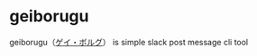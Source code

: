 # geiborugu
geiborugu（[ゲイ・ボルグ](https://ja.wikipedia.org/wiki/%E3%82%B2%E3%82%A4%E3%83%BB%E3%83%9C%E3%83%AB%E3%82%B0)） is simple slack post message cli tool
